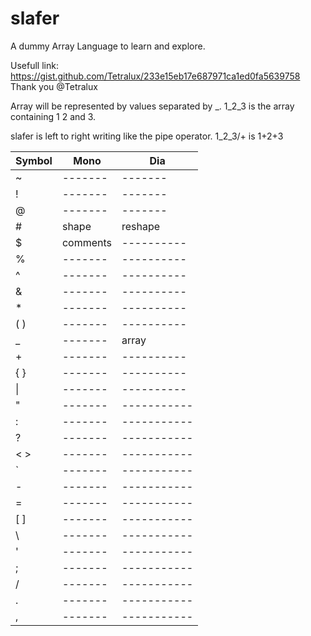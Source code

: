 # slafer
A dummy Array Language to learn and explore.


Usefull link:
https://gist.github.com/Tetralux/233e15eb17e687971ca1ed0fa5639758 Thank you @Tetralux

Array will be represented by values separated by _.
1_2_3 is the array containing 1 2 and 3.

slafer is left to right writing like the pipe operator.
1_2_3/+ is 1+2+3

| Symbol |   Mono    |   Dia     |
| --- | --- | --- |
| ~ | ------- | ------- |
| ! | ------- | ------- |
| @ | ------- | ------- |
| # | shape | reshape |
| $ | comments | ---------- |
| % | ------- | ---------- |
| ^ | ------- | ---------- |
| & | ------- | ---------- |
| * | ------- | ---------- |
| ( ) | ------- | ---------- |
| _ | ------- | array |
| + | ------- | ---------- |
| { } | ------- | ---------- |
| \| | ------- | ---------- |
| " | ------- | ----------- |
| : | ------- | ----------- |
| ? | ------- | ----------- |
| < > | ------- | ----------- |
| ` | ------- | ----------- |
| - | ------- | ----------- |
| = | ------- | ----------- |
| [ ] | ------- | ----------- |
| \ | ------- | ----------- |
| ' | ------- | ----------- |
| ; | ------- | ----------- |
| / | ------- | ----------- |
| . | ------- | ----------- |
| , | ------- | ----------- |
